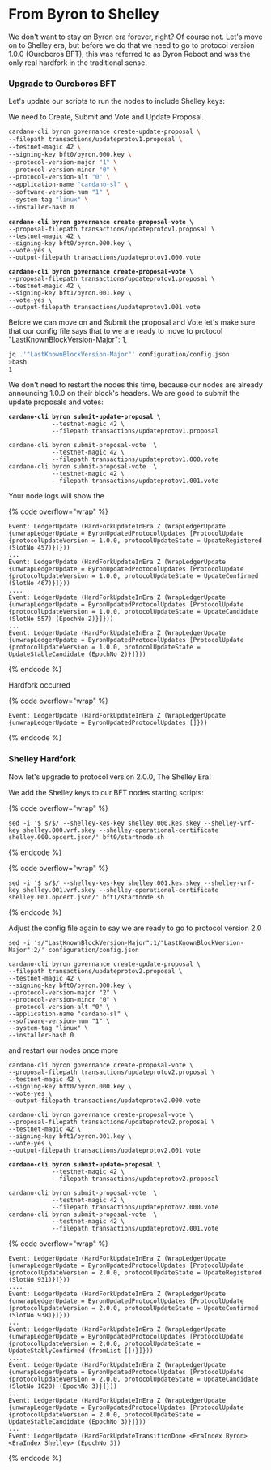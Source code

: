 # From Byron to Shelley

We don't want to stay on Byron era forever, right? Of course not. Let's move on to Shelley era, but before we do that we need to go to protocol version 1.0.0 (Ouroboros BFT),  this was referred to as Byron Reboot and was the only real hardfork in the traditional sense.&#x20;

### Upgrade to Ouroboros BFT&#x20;

Let's update our scripts to run the nodes to include Shelley keys:

We need to Create, Submit and Vote and Update Proposal.&#x20;

```bash
cardano-cli byron governance create-update-proposal \
--filepath transactions/updateprotov1.proposal \
--testnet-magic 42 \
--signing-key bft0/byron.000.key \
--protocol-version-major "1" \
--protocol-version-minor "0" \
--protocol-version-alt "0" \
--application-name "cardano-sl" \
--software-version-num "1" \
--system-tag "linux" \
--installer-hash 0
```

<pre class="language-bash"><code class="lang-bash"><strong>cardano-cli byron governance create-proposal-vote \
</strong>--proposal-filepath transactions/updateprotov1.proposal \
--testnet-magic 42 \
--signing-key bft0/byron.000.key \
--vote-yes \
--output-filepath transactions/updateprotov1.000.vote
</code></pre>

<pre class="language-bash"><code class="lang-bash"><strong>cardano-cli byron governance create-proposal-vote \
</strong>--proposal-filepath transactions/updateprotov1.proposal \
--testnet-magic 42 \
--signing-key bft1/byron.001.key \
--vote-yes \
--output-filepath transactions/updateprotov1.001.vote
</code></pre>

Before we can move on and Submit the proposal and Vote let's make sure that our config file says that to we are ready to move to protocol "LastKnownBlockVersion-Major": 1,

```bash
jq .'"LastKnownBlockVersion-Major"' configuration/config.json 
>bash
1
```

We don't need to restart the nodes this time, because our nodes are already announcing 1.0.0 on their block's headers. We are good to submit the update proposals and votes:

<pre class="language-bash"><code class="lang-bash"><strong>cardano-cli byron submit-update-proposal \
</strong>            --testnet-magic 42 \
            --filepath transactions/updateprotov1.proposal
</code></pre>

```
cardano-cli byron submit-proposal-vote  \
            --testnet-magic 42 \
            --filepath transactions/updateprotov1.000.vote
cardano-cli byron submit-proposal-vote  \
            --testnet-magic 42 \
            --filepath transactions/updateprotov1.001.vote
```

Your node logs will show the&#x20;

{% code overflow="wrap" %}
```
Event: LedgerUpdate (HardForkUpdateInEra Z (WrapLedgerUpdate {unwrapLedgerUpdate = ByronUpdatedProtocolUpdates [ProtocolUpdate {protocolUpdateVersion = 1.0.0, protocolUpdateState = UpdateRegistered (SlotNo 457)}]}))
...
Event: LedgerUpdate (HardForkUpdateInEra Z (WrapLedgerUpdate {unwrapLedgerUpdate = ByronUpdatedProtocolUpdates [ProtocolUpdate {protocolUpdateVersion = 1.0.0, protocolUpdateState = UpdateConfirmed (SlotNo 467)}]}))
....
Event: LedgerUpdate (HardForkUpdateInEra Z (WrapLedgerUpdate {unwrapLedgerUpdate = ByronUpdatedProtocolUpdates [ProtocolUpdate {protocolUpdateVersion = 1.0.0, protocolUpdateState = UpdateCandidate (SlotNo 557) (EpochNo 2)}]}))
...
Event: LedgerUpdate (HardForkUpdateInEra Z (WrapLedgerUpdate {unwrapLedgerUpdate = ByronUpdatedProtocolUpdates [ProtocolUpdate {protocolUpdateVersion = 1.0.0, protocolUpdateState = UpdateStableCandidate (EpochNo 2)}]}))
```
{% endcode %}

Hardfork occurred

{% code overflow="wrap" %}
```
Event: LedgerUpdate (HardForkUpdateInEra Z (WrapLedgerUpdate {unwrapLedgerUpdate = ByronUpdatedProtocolUpdates []}))
```
{% endcode %}

### Shelley Hardfork&#x20;

Now let's upgrade to protocol version 2.0.0, The Shelley Era!&#x20;

We add the Shelley keys to our BFT nodes starting scripts:&#x20;

{% code overflow="wrap" %}
```
sed -i '$ s/$/ --shelley-kes-key shelley.000.kes.skey --shelley-vrf-key shelley.000.vrf.skey --shelley-operational-certificate shelley.000.opcert.json/' bft0/startnode.sh
```
{% endcode %}

{% code overflow="wrap" %}
```
sed -i '$ s/$/ --shelley-kes-key shelley.001.kes.skey --shelley-vrf-key shelley.001.vrf.skey --shelley-operational-certificate shelley.001.opcert.json/' bft1/startnode.sh  
```
{% endcode %}

Adjust the config file again to say we are ready to go to protocol version 2.0&#x20;

```
sed -i 's/"LastKnownBlockVersion-Major":1/"LastKnownBlockVersion-Major":2/' configuration/config.json
```

```
cardano-cli byron governance create-update-proposal \
--filepath transactions/updateprotov2.proposal \
--testnet-magic 42 \
--signing-key bft0/byron.000.key \
--protocol-version-major "2" \
--protocol-version-minor "0" \
--protocol-version-alt "0" \
--application-name "cardano-sl" \
--software-version-num "1" \
--system-tag "linux" \
--installer-hash 0
```

and restart our nodes once more

```
cardano-cli byron governance create-proposal-vote \
--proposal-filepath transactions/updateprotov2.proposal \
--testnet-magic 42 \
--signing-key bft0/byron.000.key \
--vote-yes \
--output-filepath transactions/updateprotov2.000.vote
```

```
cardano-cli byron governance create-proposal-vote \
--proposal-filepath transactions/updateprotov2.proposal \
--testnet-magic 42 \
--signing-key bft1/byron.001.key \
--vote-yes \
--output-filepath transactions/updateprotov2.001.vote
```

<pre><code><strong>cardano-cli byron submit-update-proposal \
</strong>            --testnet-magic 42 \
            --filepath transactions/updateprotov2.proposal
</code></pre>

```
cardano-cli byron submit-proposal-vote  \
            --testnet-magic 42 \
            --filepath transactions/updateprotov2.000.vote
cardano-cli byron submit-proposal-vote  \
            --testnet-magic 42 \
            --filepath transactions/updateprotov2.001.vote
```

{% code overflow="wrap" %}
```
Event: LedgerUpdate (HardForkUpdateInEra Z (WrapLedgerUpdate {unwrapLedgerUpdate = ByronUpdatedProtocolUpdates [ProtocolUpdate {protocolUpdateVersion = 2.0.0, protocolUpdateState = UpdateRegistered (SlotNo 931)}]}))
....
Event: LedgerUpdate (HardForkUpdateInEra Z (WrapLedgerUpdate {unwrapLedgerUpdate = ByronUpdatedProtocolUpdates [ProtocolUpdate {protocolUpdateVersion = 2.0.0, protocolUpdateState = UpdateConfirmed (SlotNo 938)}]}))
...
Event: LedgerUpdate (HardForkUpdateInEra Z (WrapLedgerUpdate {unwrapLedgerUpdate = ByronUpdatedProtocolUpdates [ProtocolUpdate {protocolUpdateVersion = 2.0.0, protocolUpdateState = UpdateStablyConfirmed (fromList [])}]}))
....
Event: LedgerUpdate (HardForkUpdateInEra Z (WrapLedgerUpdate {unwrapLedgerUpdate = ByronUpdatedProtocolUpdates [ProtocolUpdate {protocolUpdateVersion = 2.0.0, protocolUpdateState = UpdateCandidate (SlotNo 1028) (EpochNo 3)}]}))
...
Event: LedgerUpdate (HardForkUpdateInEra Z (WrapLedgerUpdate {unwrapLedgerUpdate = ByronUpdatedProtocolUpdates [ProtocolUpdate {protocolUpdateVersion = 2.0.0, protocolUpdateState = UpdateStableCandidate (EpochNo 3)}]}))
...
Event: LedgerUpdate (HardForkUpdateTransitionDone <EraIndex Byron> <EraIndex Shelley> (EpochNo 3))

```
{% endcode %}
